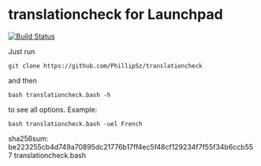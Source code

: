 translationcheck for Launchpad
==============================
[![Build Status](https://travis-ci.org/PhillipSz/translationcheck.png)](https://travis-ci.org/PhillipSz/translationcheck)

Just run 
	
	git clone https://github.com/PhillipSz/translationcheck 

and then 

	bash translationcheck.bash -h

to see all options.
Example:

	bash translationcheck.bash -uel French

sha256sum:
be223255cb4d749a70895dc21776b17ff4ec5f48cf129234f7f55f34b6ccb557  translationcheck.bash
